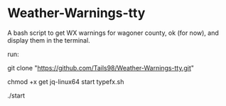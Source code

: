 # Weather-Warnings-tty
A bash script to get WX warnings for wagoner county, ok (for now), and display them in the terminal.

run:

git clone "https://github.com/Tails98/Weather-Warnings-tty.git"

chmod +x get jq-linux64 start typefx.sh

./start
